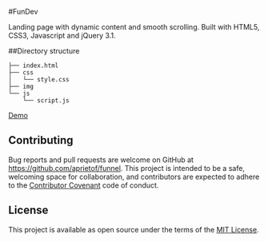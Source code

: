 #FunDev

Landing page with dynamic content and smooth scrolling. Built with HTML5, CSS3, Javascript and jQuery 3.1.

##Directory structure

```
├── index.html
├── css
│   └── style.css
├── img
└── js
    └── script.js
```

[Demo](http://www.adrianprieto.com/funnel/funnel.html)


## Contributing

Bug reports and pull requests are welcome on GitHub at https://github.com/aprietof/funnel. This project is intended to be a safe, welcoming space for collaboration, and contributors are expected to adhere to the [Contributor Covenant](http://contributor-covenant.org) code of conduct.


## License

This project is available as open source under the terms of the [MIT License](http://opensource.org/licenses/MIT).

